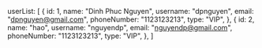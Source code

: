 userList: [
        {
            id: 1,
            name: "Dinh Phuc Nguyen",
            username: "dpnguyen",
            email: "dpnguyen@gmail.com",
            phoneNumber: "1123123213",
            type: "VIP",
        },
        {
            id: 2,
            name: "hao",
            username: "nguyendp",
            email: "nguyendp@gmail.com",
            phoneNumber: "1123123213",
            type: "VIP",
        },
    ]